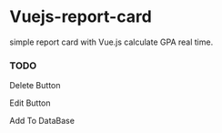 # Vuejs-report-card
simple report card with Vue.js
calculate GPA real time.

### TODO

Delete Button

Edit Button

Add To DataBase
